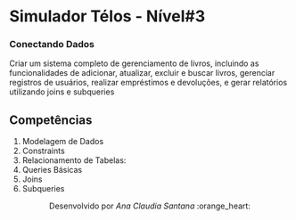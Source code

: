 # Simulador Télos - Nível#3

### Conectando Dados
Criar um sistema completo de gerenciamento de livros, incluindo as
funcionalidades de adicionar, atualizar, excluir e buscar livros, gerenciar
registros de usuários, realizar empréstimos e devoluções, e gerar relatórios
utilizando joins e subqueries

## Competências
<ol>
  <li>Modelagem de Dados</li>
  <li>Constraints</li>
  <li>Relacionamento de Tabelas:</li>
  <li>Queries Básicas</li>
  <li>Joins</li>
  <li>Subqueries</li>
</ol>

<p align="center">
Desenvolvido por <i>Ana Claudia Santana</i> :orange_heart:
</p>
